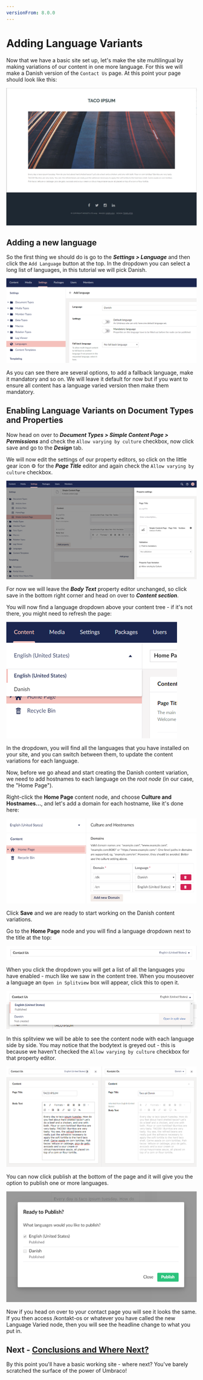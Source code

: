 ```yaml
---
versionFrom: 8.0.0
---
```


# Adding Language Variants

Now that we have a basic site set up, let's make the site multilingual by making variations of our content in one more language. For this we will make a Danish version of the `Contact Us` page. At this point your page should look like this:

![Current version of the contact us page](images/current-page.png)

## Adding a new language

So the first thing we should do is go to the **_Settings > Language_** and then click the `Add Language` button at the top. In the dropdown you can select a long list of languages, in this tutorial we will pick Danish.

![Adding the Danish language](images/adding-danish-language.png)

As you can see there are several options, to add a fallback language, make it mandatory and so on. We will leave it default for now but if you want to ensure all content has a language varied version then make them mandatory.

## Enabling Language Variants on Document Types and Properties

<!-- vale valeStyle.Hyperbolic = NO -->

Now head on over to **_Document Types > Simple Content Page > Permissions_** and check the `Allow varying by culture` checkbox, now click save and go to the **_Design_** tab.

<!-- vale valeStyle.Hyperbolic = YES -->

We will now edit the settings of our property editors, so click on the little gear icon ⚙ for the **_Page Title_** editor and again check the `Allow varying by culture` checkbox.

![Allow property editor Language Variants](images/allow-varying-property-editor.png)

For now we will leave the **_Body Text_** property editor unchanged, so click save in the bottom right corner and head on over to **_Content section_**.

You will now find a language dropdown above your content tree - if it's not there, you might need to refresh the page:

![Language of Content Tree](images/language-content-tree.png)

In the dropdown, you will find all the languages that you have installed on your site, and you can switch between them, to update the content variations for each language.

Now, before we go ahead and start creating the Danish content variation, we need to add hostnames to each language on the *root node* (in our case, the "Home Page").

Right-click the **Home Page** content node, and choose **Culture and Hostnames...**, and let's add a domain for each hostname, like it's done here:

![Culture and Hostnames](images/culture-and-hostnames.png)

Click **Save** and we are ready to start working on the Danish content variations.

Go to the **Home Page** node and you will find a language dropdown next to the title at the top:

![Language Variant dropdown](images/language-dropdown.png)

When you click the dropdown you will get a list of all the languages you have enabled - much like we saw in the content tree. When you mouseover a language an `Open in Splitview` box will appear, click this to open it.

![Open Language in Splitview](images/open-in-splitview.png)

In this splitview we will be able to see the content node with each language side by side. You may notice that the bodytext is greyed out - this is because we haven't checked the `Allow varying by culture` checkbox for that property editor.

![Splitview editing](images/splitview-editing.png)

You can now click publish at the bottom of the page and it will give you the option to publish one or more languages.

![Publishing Variant content](images/publishing-variant-content.png)

Now if you head on over to your contact page you will see it looks the same. If you then access /kontakt-os or whatever you have called the new Language Varied node, then you will see the headline change to what you put in.

## Next - [Conclusions and Where Next?](Conclusions-Where-Next)
By this point you'll have a basic working site - where next?  You've barely scratched the surface of the power of Umbraco!
